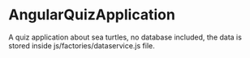 # AngularQuizApplication
A quiz application about sea turtles, no database included, the data is stored inside js/factories/dataservice.js file.
